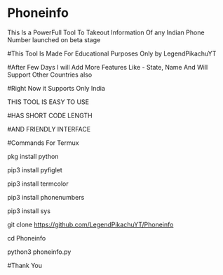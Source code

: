 # Phoneinfo
This Is a PowerFull Tool To Takeout Information Of any Indian Phone Number launched on beta stage

#This Tool Is Made For Educational Purposes Only by LegendPikachuYT

#After Few Days I will Add More Features Like - State, Name And Will Support Other Countries also

#Right Now it Supports Only India

THIS TOOL IS EASY TO USE

#HAS SHORT CODE LENGTH

#AND FRIENDLY INTERFACE




#Commands For Termux 

pkg install python

pip3 install pyfiglet

pip3 install termcolor

pip3 install phonenumbers

pip3 install sys

git clone https://github.com/LegendPikachuYT/Phoneinfo

cd Phoneinfo

python3 phoneinfo.py


#Thank You
